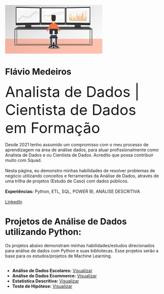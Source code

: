  <img src="https://github.com/flaviomsilva/data-science-projetcs/blob/main/banner2.jpeg">
 <h1> Flávio Medeiros </h1> <font size = "8">Analista de Dados | Cientista de Dados em Formação</font><br></br>
Desde 2021 tenho assumido um compromisso com o meu processo de aprendizagem na área de análise dados, para atuar profissionalmente como Analista de Dados e ou Cientista de Dados. Acredito que possa contribuir muito com Squad.
<br></br>
Nesta página, eu demonstro minhas habilidades de resolver problemas de negócio utilizando conceitos e ferramentas da Análise de Dados, através de uma trilha de projetos (Estudo de Caso) com dados públicos.
<br></br>
<b> Experiências:</B> Python, ETL, SQL, POWER BI, ANÁLISE DESCRITIVA
<br></br>
<a href="https://www.linkedin.com/in/flaviomdasilva/"> LinkedIn </a>
 <h1> Projetos de Análise de Dados utilizando Python: </h1>
Os projetos abaixo demonstram minhas habilidades/estudos direcionados para análise de dados com Python e suas bibliotecas. Esse projetos serão a base para os estudos/projetos de Machine Learning.
<br></br>
<ul>
  <li><b>Análise de Dados Escolares:</b> <a href="https://github.com/flaviomsilva/Analise_Dados_Escolares/blob/main/Analise_Dados_Escolares.ipynb">Visualizar</a></li>
 <li><b>Análise de Dados Ecommerce:</b> <a href="https://github.com/flaviomsilva/Analise_Dados_Ecommerce/blob/main/Analise_ECommerce.ipynb">Visualizar</a></li>
 <li><b>Estatística Descritiva:</b> <a href="https://github.com/flaviomsilva/Estatistica_Descritiva/blob/main/Estatistica-Descritiva.ipynb">Visualizar</a></li>
 <li><b>Teste de Hipótese:</b> <a href="https://github.com/flaviomsilva/Teste_De_Hipotese/blob/main/Teste_De_HIpotese.ipynb">Visualizar</a></b></li>
</ul>
